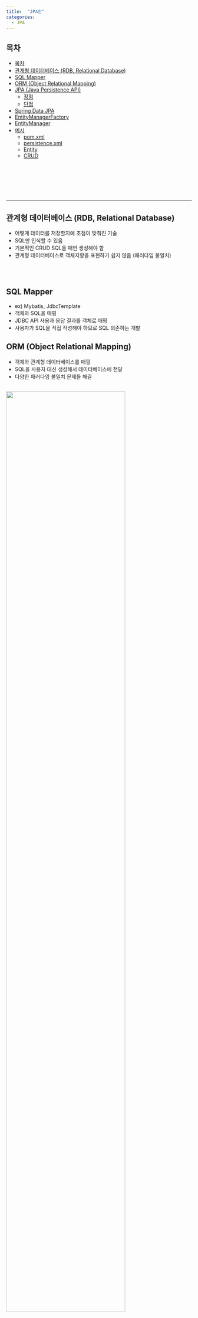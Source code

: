 ```yaml
---
title:  "JPA란"
categories:
  - JPA
---
```


## 목차

- [목차](#목차)
- [관계형 데이터베이스 (RDB, Relational Database)](#관계형-데이터베이스-rdb-relational-database)
- [SQL Mapper](#sql-mapper)
- [ORM (Object Relational Mapping)](#orm-object-relational-mapping)
- [JPA (Java Persistence API)](#jpa-java-persistence-api)
  - [장점](#장점)
  - [단점](#단점)
- [Spring Data JPA](#spring-data-jpa)
- [EntityManagerFactory](#entitymanagerfactory)
- [EntityManager](#entitymanager)
- [예시](#예시)
  - [pom.xml](#pomxml)
  - [persistence.xml](#persistencexml)
  - [Entity](#entity)
  - [CRUD](#crud)

<br/><br/><br/><br/><br/>

---
## 관계형 데이터베이스 (RDB, Relational Database)
- 어떻게 데이터를 저장할지에 초점이 맞춰진 기술
- SQL만 인식할 수 있음
- 기본적인 CRUD SQL을 매번 생성해야 함
- 관계형 데이터베이스로 객체지향을 표현하기 쉽지 않음 (패러다임 불일치)

<br/><br/>


## SQL Mapper
- ex) Mybatis, JdbcTemplate
- 객체와 SQL을 매핑
- JDBC API 사용과 응답 결과를 객체로 매핑
- 사용자가 SQL을 직접 작성해야 하므로 SQL 의존하는 개발


## ORM (Object Relational Mapping)
- 객체와 관계형 데이터베이스를 매핑
- SQL을 사용자 대신 생성해서 데이터베이스에 전달
- 다양한 패러다임 불일치 문제들 해결

<br/>
<img width="80%" src="https://user-images.githubusercontent.com/42172353/197322920-911044fd-bf4c-44bc-b487-75639d878ce4.png">
<h5>[출처] http://www.kocw.net/home/cview.do?cid=5e6aec4a9ae2dd45 </h5>
<br/><br/><br/>



---
<br/>

## JPA (Java Persistence API)
- 자바 ORM 표준명세서
- 자바 어플리케이션에서 관계형 데이터베이스를 사용하는 방식을 정의한 인터페이스
- 인터페이스로 구현체 필요함
- 방식) 객체 지향적으로 프로그래밍 후 JPA가 이를 관계형 데이터베이스에 맞게 SQL을 대신 생성해서 실행

<br/>
<img width="80%" src="https://user-images.githubusercontent.com/42172353/197323106-85751e1f-c8be-4f2b-891b-fc4c9dcbc1ff.png"/>
<h5>[출처] http://www.kocw.net/home/cview.do?cid=5e6aec4a9ae2dd45 </h5>
<br/><br/><br/>



### 장점
1. CRUD 자동 생성 및 실행. SQL에 종속적인 개발을 하지 않아도 됨
  - C 저장 : persist(엔티티)
  - R 조회 : find(엔티티 타입, 식별자)
  - U 수정 : 특정 메소드 없이 자동으로 변경 감지 후 update문 실행
  - D 삭제 : remove(엔티티)
2. DB 벤더에 따른 SQL 생성(방언)
3. Direct라는 추상화된 방언 클래스와 각각의 구현체를 제공
4. 데이터베이스가 변경되더라도 SQL 수정 없이 JPA설정만 변경하면 됨
5. Auto DDL 기능을 이용하여 테이블 자동 생성
6. SQL을 모아서 한 번에 보내므로 성능 상 이점
<br/><br/><br/>
<img width="80%" src="https://user-images.githubusercontent.com/42172353/197910750-2df72bd1-0382-40cc-b088-5a44d3b1124d.png"/>
<h5>[출처] 김영한 - 자바 ORM 표준 JPA 프로그래밍 </h5>
<br/><br/><br/>

### 단점
1. 객체의 응집력을 약화 시킴
2. 테이블에 매핑된 엔티티와 별개로 DRO 추가 정의 필요
3. 예상치 못한 SQL 발생 가능
<br/><br/><br/>




---
<br/>

## Spring Data JPA
- 구현체들을 좀 더 쉽게 사용하고자 추상화시킨 모듈
  - JPA <- Hibernate <- Spring Data JPA
- JPA를 사용할 때 발생하는 관습적인 코드 제거
- CRUD 처리를 위한 공통 인터페이스 제공
  - JpaRepository
- 장점
  1. 구현체 교체의 용이성 
    - ex) Hibernate -> Eclipse Link
  2. 저장소 교체의 용이성
    - ex) RDMBMS -> MongoDB
  
<br/><br/><br/><br/><br/>





---
<br/>

## EntityManagerFactory
- EntityManager 인스턴스를 제공
- 서로 다른 DB에 접근할 경우, 복수 개의 EntityManagerFactory 생성 
- 생성 오버헤드가 있으므로 싱글톤 형태로 관리
  - 애플리케이션 전체에서 딱 한 번만 생성하고 공유해서 사용해야 함
  - 여러 스레드가 동시에 접근해도 안전하므로 서로 다른 스레드 간에 공유해도 됨

<br/>
<img width="80%" src="https://user-images.githubusercontent.com/42172353/197914684-6b115024-eb16-4564-9679-3a3a5954b2ba.png"/>
<h5>[출처] 김영한 - 자바 ORM 표준 JPA 프로그래밍 </h5>
<br/><br/><br/>




## EntityManager
- DB 연결을 유지
- JPA의 대부분의 기능(DB와 연동되는 부분)을 제공
- 내부 데이터베이스(데이터베이스 커넥션)를 유지하면서 데이터베이스와 통신
- 데이터베이스 커넥션과 밀접한 관계가 있으므로 스레드간에 공유하거나 재사용하면 안 됨
  - 여러 스레드가 동시에 접근하면 동시성 문제가 발생하므로 스레드 간에 절대 공유하면 안 됨

<br/>

| 메소드                                | 설명                                |
|------------------------------------|-----------------------------------|
| void persist(Object var1)          | C 저장                              |
| T find(Class<T> var1, Object var2) | R 조회                              |
| void remove(Object var1)           | D 삭제                              |
| void flush()                       | 영속성 컨텍스트의 변경 내용을 DB 에 반영          |
| void clear()                       | 영속성 컨텍스트에 저장한 데이터를 지워버림           |
| void close()                       | Transaction 수행 후 EntityManager 닫음 |
  
<br/>
<img width="80%" src="https://user-images.githubusercontent.com/42172353/197370885-f73778c4-9682-44d7-b31d-fd485ad27fed.png">
<h5>[출처] https://letslearnjava.quora.com/Entity-Manager-in-JPA</h5>
<br/><br/><br/><br/><br/>






---
<br/>

## 예시
<br/>

### pom.xml
- 경로 : pom.xml
- 의존성 : hibernate, mysql

<br/>

```java
<?xml version="1.0" encoding="UTF-8"?>
<project xmlns="http://maven.apache.org/POM/4.0.0"
         xmlns:xsi="http://www.w3.org/2001/XMLSchema-instance"
         xsi:schemaLocation="http://maven.apache.org/POM/4.0.0 http://maven.apache.org/xsd/maven-4.0.0.xsd">
    <modelVersion>4.0.0</modelVersion>

    <groupId>org.example</groupId>
    <artifactId>프로젝트명</artifactId>
    <version>1.0-SNAPSHOT</version>

    <properties>
        <maven.compiler.source>11</maven.compiler.source>
        <maven.compiler.target>11</maven.compiler.target>
        <project.build.sourceEncoding>UTF-8</project.build.sourceEncoding>
    </properties>
    <dependencies>
        <dependency>
            <groupId>org.hibernate</groupId>
            <artifactId>hibernate-entitymanager</artifactId>
            <version>5.6.1.Final</version>
        </dependency>
        <!-- https://mvnrepository.com/artifact/mysql/mysql-connector-java -->
        <dependency>
            <groupId>mysql</groupId>
            <artifactId>mysql-connector-java</artifactId>
            <version>8.0.16</version>
        </dependency>
        <!-- Querydsl -->
        <dependency>
            <groupId>com.querydsl</groupId>
            <artifactId>querydsl-jpa</artifactId>
            <version>4.2.1</version>
        </dependency>
        <!-- https://mvnrepository.com/artifact/com.querydsl/querydsl-apt -->
        <dependency>
            <groupId>com.querydsl</groupId>
            <artifactId>querydsl-apt</artifactId>
            <version>4.1.4</version>
        </dependency>
        <!-- Querydsl 의존성 -->
        <!-- https://mvnrepository.com/artifact/jakarta.annotation/jakarta.annotationapi-->
        <dependency>
            <groupId>jakarta.annotation</groupId>
            <artifactId>jakarta.annotation-api</artifactId>
            <version>1.3.5</version>
        </dependency>
        <dependency>
            <groupId>org.slf4j</groupId>
            <artifactId>slf4j-api</artifactId>
            <version>1.7.31</version>
        </dependency>
        <dependency>
            <groupId>org.slf4j</groupId>
            <artifactId>slf4j-simple</artifactId>
            <version>1.7.31</version>
        </dependency>
    </dependencies>
    <!-- Querydsl Q파일 -->
    <build>
        <plugins>
            <plugin>
                <groupId>com.mysema.maven</groupId>
                <artifactId>apt-maven-plugin</artifactId>
                <version>1.1.3</version>
                <executions>
                    <execution>
                        <goals>
                            <goal>process</goal>
                        </goals>
                        <configuration>
                            <outputDirectory>target/generated-sources/java</outputDirectory>
                            <processor>com.querydsl.apt.jpa.JPAAnnotationProcessor</processor>
                        </configuration>
                    </execution>
                </executions>
            </plugin>
        </plugins>
    </build>
</project>
```
<br/><br/><br/>



### persistence.xml
- 경로 : src/main/resources/META-INF/persistence.xml (클래스 패스 경로)
- persistence-unit
  - JPA 설정을 구별하는 구별자
  - 일반적으로 연결할 데이터베스당 하나의 영속성 유닛을 등록
  - 실제 개발에서는 여러 개의 DB를 사용할 수 있음 
    - ex) 테스트 DB, 운영 DB

<br/>

```java
<persistence xmlns="http://java.sun.com/xml/ns/persistence"
             xmlns:xsi="http://www.w3.org/2001/XMLSchema-instance"
             xsi:schemaLocation="http://java.sun.com/xml/ns/persistence http://java.sun.com/xml/ns/persistence/persistence_2_0.xsd"
             version="2.0">
  <!--persistence-unit : JPA 설정을 구별하는 구별자 = 영속성 유닛 -->
  <persistence-unit name="데이터베이스명" transaction-type="RESOURCE_LOCAL">
    <description>
      Persistence unit for the JPA tutorial of the Hibernate Getting Started Guide
    </description>
    <provider>org.hibernate.ejb.HibernatePersistence</provider>
    <properties>
      <!--JPA 표준 속성 : 데이터베이스 연동 및 접속에 필요한 정보 입력 -->
      <property name="javax.persistence.jdbc.driver" value="com.mysql.jdbc.Driver" />
      <property name="javax.persistence.jdbc.url" value="jdbc:mysql://localhost:포트번호/스키마명?serverTimezone=UTC" />
      <property name="javax.persistence.jdbc.user" value="계정" />
      <property name="javax.persistence.jdbc.password" value="비밀번호" />
      
      <!--Hibernate Dialect 전용 속성 -->
      <property name="hibernate.dialect" value="org.hibernate.dialect.MySQL8Dialect " /> <!--사용할 방언 -->
      <property name="hibernate.show_sql" value="true" /> <!--실행 SQl 보기 -->
      <property name="hibernate.format_sql" value="true" /> <!--SQL formating-->

      <!-- 애플리케이션 실행 시점에 데이터베이스 테이블을 자동으로 생성-->
      <property name="hibernate.hbm2ddl.auto" value="create" />
      
      <!-- 키 생성 전략-->
      <property name="hibernate.id.new_generator_mappings" value="true"/> 
    </properties>
  </persistence-unit>
</persistence>
```
<br/><br/><br/>




### Entity
- @Entity가 사용된 클래스를 엔티티 클래스라 함
- 기본 생성자 필수
  - JPA가 엔티티 객체를 생성할 때, 기본 생성자를 사용
  
<br/>

```java
@Entity // 객체
public class Movie {

  @Id // PK에 매핑
  @Column(name = "MOVIE_ID") // 컬럼명
  private Long movieId; // 식별자 필드

  @Column(name = "NAME") // 컬럼명
  private String movieName;

  // getter, setter
  public Long getMovieId() {
    return movieId;
  }

  public void setMovieId(Long movieId) {
    this.movieId = movieId;
  }

  public String getMovieName() {
    return movieName;
  }

  public void setMovieName(String movieName) {
    this.movieName = movieName;
  }
}
```
<br/><br/><br/>


### CRUD
- C 저장 : persist(인스턴스)
- R 조회 : find(Class, PK)
- U 수정 : setter
- D 삭제 : remove(인스턴스)
  
<br/>

```java
public static void main(String[] args) {
  EntityManagerFactory emf = Persistence.createEntityManagerFactory("영속성 유닛명");
  EntityManager em = emf.createEntityManager();
  EntityTransaction tx = em.getTransaction();

  try {
    tx.begin(); // 트랜잭션 시작
    logic(em); // 비즈니스 로직 - 반드시 트랜잭션 내에서 수행해야 함
    tx.commit(); // 커밋 (DB 저장 O)
  } catch (Exception e) {
    tx.rollback(); // 오류 발생 시 롤백
  } finally {
    em.close(); // 엔티티 매니저 종료
  }
}

private static void logic(EntityManager em) {
    Movie movie = new Movie();
    movie.setMovieId(1L);
    movie.setMovieName("타이타닉");
    em.persist(movie); // C 저장 (DB 저장 X)

    Movie findMovie = em.find(Movie.class, 1L); // R 조회
    System.out.println("findMovie = " + findMovie);

    findMovie.setMovieName("로미오와 줄리엣"); // U 수정 - em.update X 
    System.out.println("findMovie = " + findMovie);

    em.remove(findMovie); // D 삭제
}
```

<br/><br/><br/><br/><br/>
<h5>

[참고 강의 : 스프링과 JPA를 이용한 웹개발](http://www.kocw.net/home/cview.do?cid=5e6aec4a9ae2dd45)   
[참고 서적 : 김영한 - 자바 ORM 표준 JPA 프로그래밍](https://product.kyobobook.co.kr/detail/S000000935744)

</h5>